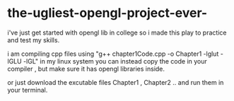 # the-ugliest-opengl-project-ever-

i've just get started with opengl lib in college so i made this play to practice and test my skills.

i am compiling cpp files using "g++ chapter1Code.cpp -o Chapter1 -lglut -lGLU -lGL" in my linux system you can instead copy the code in your compiler , but make sure it has opengl libraries inside.

or just download the excutable files Chapter1 , Chapter2 .. and run them in your terminal.

